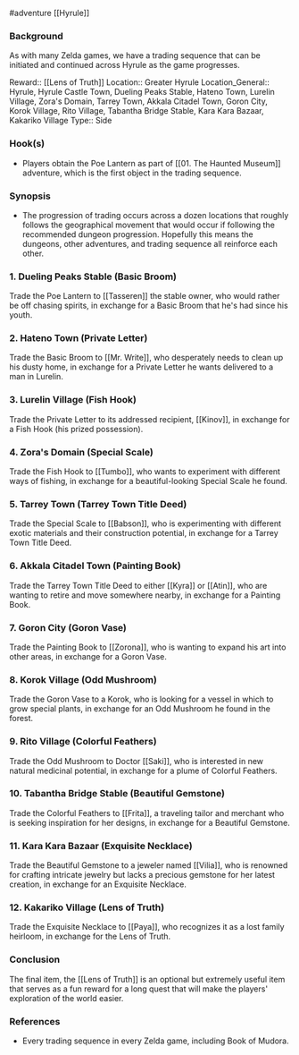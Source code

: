  #adventure [[Hyrule]]

### Background

As with many Zelda games, we have a trading sequence that can be initiated and continued across Hyrule as the game progresses.

Reward:: [[Lens of Truth]]
Location:: Greater Hyrule
Location_General:: Hyrule, Hyrule Castle Town, Dueling Peaks Stable, Hateno Town, Lurelin Village, Zora's Domain, Tarrey Town, Akkala Citadel Town, Goron City, Korok Village, Rito Village, Tabantha Bridge Stable, Kara Kara Bazaar, Kakariko Village
Type:: Side

### Hook(s)

* Players obtain the Poe Lantern as part of [[01. The Haunted Museum]] adventure, which is the first object in the trading sequence.

### Synopsis

- The progression of trading occurs across a dozen locations that roughly follows the geographical movement that would occur if following the recommended dungeon progression. Hopefully this means the dungeons, other adventures, and trading sequence all reinforce each other.

### 1. Dueling Peaks Stable (Basic Broom)

Trade the Poe Lantern to [[Tasseren]] the stable owner, who would rather be off chasing spirits, in exchange for a Basic Broom that he's had since his youth.

### 2. Hateno Town (Private Letter)

Trade the Basic Broom to [[Mr. Write]], who desperately needs to clean up his dusty home, in exchange for a Private Letter he wants delivered to a man in Lurelin.

### 3. Lurelin Village (Fish Hook)

Trade the Private Letter to its addressed recipient, [[Kinov]], in exchange for a Fish Hook (his prized possession).

### 4. Zora's Domain (Special Scale)

Trade the Fish Hook to [[Tumbo]], who wants to experiment with different ways of fishing, in exchange for a beautiful-looking Special Scale he found.

### 5. Tarrey Town (Tarrey Town Title Deed)

Trade the Special Scale to [[Babson]], who is experimenting with different exotic materials and their construction potential, in exchange for a Tarrey Town Title Deed.

### 6. Akkala Citadel Town (Painting Book)

Trade the Tarrey Town Title Deed to either [[Kyra]] or [[Atin]], who are wanting to retire and move somewhere nearby, in exchange for a Painting Book.

### 7. Goron City (Goron Vase)

Trade the Painting Book to [[Zorona]], who is wanting to expand his art into other areas, in exchange for a Goron Vase.

### 8. Korok Village (Odd Mushroom)

Trade the Goron Vase to a Korok, who is looking for a vessel in which to grow special plants, in exchange for an Odd Mushroom he found in the forest.

### 9. Rito Village (Colorful Feathers)

Trade the Odd Mushroom to Doctor [[Saki]], who is interested in new natural medicinal potential, in exchange for a plume of Colorful Feathers.

### 10. Tabantha Bridge Stable (Beautiful Gemstone)

Trade the Colorful Feathers to [[Frita]], a traveling tailor and merchant who is seeking inspiration for her designs, in exchange for a Beautiful Gemstone.

### 11. Kara Kara Bazaar (Exquisite Necklace)

Trade the Beautiful Gemstone to a jeweler named [[Vilia]], who is renowned for crafting intricate jewelry but lacks a precious gemstone for her latest creation, in exchange for an Exquisite Necklace.

### 12. Kakariko Village (Lens of Truth)

Trade the Exquisite Necklace to [[Paya]], who recognizes it as a lost family heirloom, in exchange for the Lens of Truth.

### Conclusion

The final item, the [[Lens of Truth]] is an optional but extremely useful item that serves as a fun reward for a long quest that will make the players' exploration of the world easier.

### References

* Every trading sequence in every Zelda game, including Book of Mudora.
